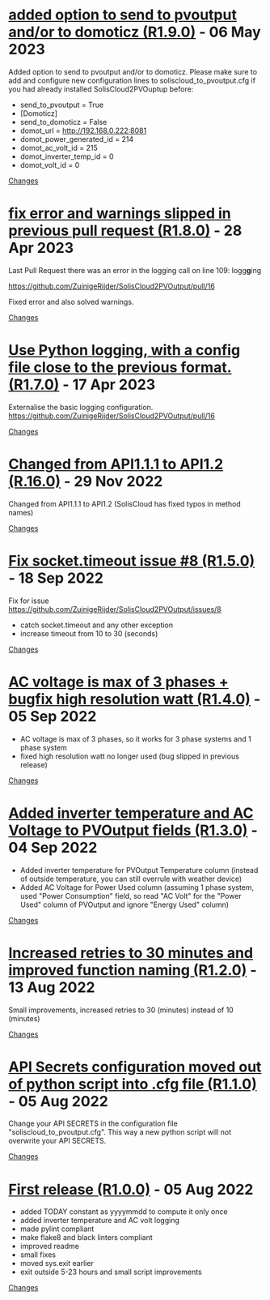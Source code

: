 <a name="R1.9.0"></a>
# [added option to send to pvoutput and/or to domoticz (R1.9.0)](https://github.com/ZuinigeRijder/SolisCloud2PVOutput/releases/tag/R1.9.0) - 06 May 2023

 Added option to send to pvoutput and/or to domoticz.
Please make sure to add and configure new configuration lines to soliscloud_to_pvoutput.cfg if you had already installed SolisCloud2PVOuptup before:
* send_to_pvoutput = True
* [Domoticz]
* send_to_domoticz = False
* domot_url = http://192.168.0.222:8081
* domot_power_generated_id = 214
* domot_ac_volt_id = 215
* domot_inverter_temp_id = 0
* domot_volt_id = 0


[Changes][R1.9.0]


<a name="R1.8.0"></a>
# [fix error and warnings slipped in previous pull request (R1.8.0)](https://github.com/ZuinigeRijder/SolisCloud2PVOutput/releases/tag/R1.8.0) - 28 Apr 2023

Last Pull Request there was an error in the logging call on line 109: logg**g**ing

https://github.com/ZuinigeRijder/SolisCloud2PVOutput/pull/16

Fixed error and also solved warnings.

[Changes][R1.8.0]


<a name="R1.7.0"></a>
# [Use Python logging, with a config file close to the previous format. (R1.7.0)](https://github.com/ZuinigeRijder/SolisCloud2PVOutput/releases/tag/R1.7.0) - 17 Apr 2023

Externalise the basic logging configuration.
https://github.com/ZuinigeRijder/SolisCloud2PVOutput/pull/16


[Changes][R1.7.0]


<a name="R.16.0"></a>
# [Changed from API1.1.1 to API1.2 (R.16.0)](https://github.com/ZuinigeRijder/SolisCloud2PVOutput/releases/tag/R.16.0) - 29 Nov 2022

Changed from API1.1.1 to API1.2 (SolisCloud has fixed typos in method names)

[Changes][R.16.0]


<a name="R1.5.0"></a>
# [Fix socket.timeout issue #8 (R1.5.0)](https://github.com/ZuinigeRijder/SolisCloud2PVOutput/releases/tag/R1.5.0) - 18 Sep 2022

Fix for issue https://github.com/ZuinigeRijder/SolisCloud2PVOutput/issues/8
- catch socket.timeout and any other exception
- increase timeout from 10 to 30 (seconds)


[Changes][R1.5.0]


<a name="R1.4.0"></a>
# [AC voltage is max of 3 phases + bugfix high resolution watt (R1.4.0)](https://github.com/ZuinigeRijder/SolisCloud2PVOutput/releases/tag/R1.4.0) - 05 Sep 2022

- AC voltage is max of 3 phases, so it works for 3 phase systems and 1 phase system
- fixed high resolution watt no longer used (bug slipped in previous release)


[Changes][R1.4.0]


<a name="R1.3.0"></a>
# [Added inverter temperature and AC Voltage to PVOutput fields (R1.3.0)](https://github.com/ZuinigeRijder/SolisCloud2PVOutput/releases/tag/R1.3.0) - 04 Sep 2022

- Added inverter temperature for PVOutput Temperature column (instead of outside temperature, you can still overrule with weather device)
- Added AC Voltage for Power Used column (assuming 1 phase system, used "Power Consumption" field, so read "AC Volt" for the "Power Used" column of PVOutput and ignore "Energy Used" column)


[Changes][R1.3.0]


<a name="R1.2.0"></a>
# [Increased retries to 30 minutes and improved function naming (R1.2.0)](https://github.com/ZuinigeRijder/SolisCloud2PVOutput/releases/tag/R1.2.0) - 13 Aug 2022

Small improvements, increased retries to 30 (minutes) instead of 10 (minutes)

[Changes][R1.2.0]


<a name="R1.1.0"></a>
# [API Secrets configuration moved out of python script into .cfg file (R1.1.0)](https://github.com/ZuinigeRijder/SolisCloud2PVOutput/releases/tag/R1.1.0) - 05 Aug 2022

Change your API SECRETS in the configuration file "soliscloud_to_pvoutput.cfg". This way a new python script will not overwrite your API SECRETS. 


[Changes][R1.1.0]


<a name="R1.0.0"></a>
# [First release (R1.0.0)](https://github.com/ZuinigeRijder/SolisCloud2PVOutput/releases/tag/R1.0.0) - 05 Aug 2022

- added TODAY constant as yyyymmdd to compute it only once
- added inverter temperature and AC volt logging
- made pylint compliant
- make flake8 and black linters compliant
- improved readme
- small fixes
- moved sys.exit earlier
- exit outside 5-23 hours and small script improvements

[Changes][R1.0.0]


[R1.9.0]: https://github.com/ZuinigeRijder/SolisCloud2PVOutput/compare/R1.8.0...R1.9.0
[R1.8.0]: https://github.com/ZuinigeRijder/SolisCloud2PVOutput/compare/R1.7.0...R1.8.0
[R1.7.0]: https://github.com/ZuinigeRijder/SolisCloud2PVOutput/compare/R.16.0...R1.7.0
[R.16.0]: https://github.com/ZuinigeRijder/SolisCloud2PVOutput/compare/R1.5.0...R.16.0
[R1.5.0]: https://github.com/ZuinigeRijder/SolisCloud2PVOutput/compare/R1.4.0...R1.5.0
[R1.4.0]: https://github.com/ZuinigeRijder/SolisCloud2PVOutput/compare/R1.3.0...R1.4.0
[R1.3.0]: https://github.com/ZuinigeRijder/SolisCloud2PVOutput/compare/R1.2.0...R1.3.0
[R1.2.0]: https://github.com/ZuinigeRijder/SolisCloud2PVOutput/compare/R1.1.0...R1.2.0
[R1.1.0]: https://github.com/ZuinigeRijder/SolisCloud2PVOutput/compare/R1.0.0...R1.1.0
[R1.0.0]: https://github.com/ZuinigeRijder/SolisCloud2PVOutput/tree/R1.0.0

<!-- Generated by https://github.com/rhysd/changelog-from-release v3.7.0 -->
